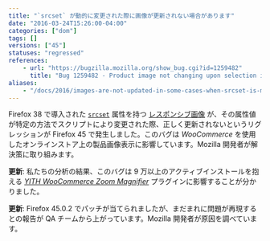 ```yaml
---
title: "`srcset` が動的に変更された際に画像が更新されない場合があります"
date: "2016-03-24T15:26:00-04:00"
categories: ["dom"]
tags: []
versions: ["45"]
statuses: "regressed"
references:
    - url: "https://bugzilla.mozilla.org/show_bug.cgi?id=1259482"
      title: "Bug 1259482 - Product image not changing upon selection in Woocommerce/Wordpress"
aliases:
    - "/docs/2016/images-are-not-updated-in-some-cases-when-srcset-is-modified/"
---
```

Firefox 38 で導入された [`srcset`](https://developer.mozilla.org/ja/docs/Web/HTML/Element/img#attr-srcset) 属性を持つ [レスポンシブ画像](https://developer.mozilla.org/ja/Learn/HTML/Multimedia_and_embedding/Responsive_images) が、その属性値が特定の方法でスクリプトにより変更された際、正しく更新されないというリグレッションが Firefox 45 で発生しました。このバグは *WooCommerce* を使用したオンラインストア上の製品画像表示に影響しています。Mozilla 開発者が解決策に取り組みます。

**更新**: 私たちの分析の結果、このバグは 9 万以上のアクティブインストールを抱える [*YITH WooCommerce Zoom Magnifier*](https://ja.wordpress.org/plugins/yith-woocommerce-zoom-magnifier/) プラグインに影響することが分かりました。

**更新**: Firefox 45.0.2 でパッチが当てられましたが、まだまれに問題が再現するとの報告が QA チームから上がっています。Mozilla 開発者が原因を調べています。
